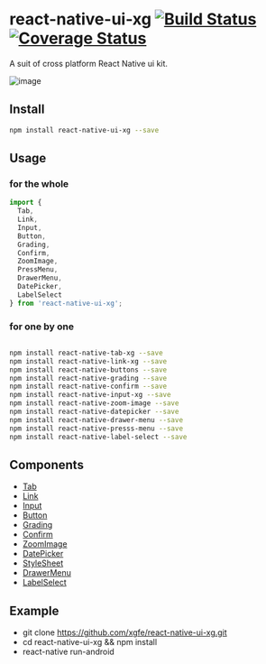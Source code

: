 # react-native-ui-xg [![Build Status](https://travis-ci.org/xgfe/react-native-ui-xg.svg?branch=master)](https://travis-ci.org/xgfe/react-native-ui-xg) [![Coverage Status](https://coveralls.io/repos/github/xgfe/react-native-ui-xg/badge.svg?branch=master)](https://coveralls.io/github/xgfe/react-native-ui-xg?branch=master)

A suit of cross platform React Native ui kit.

![image](https://raw.githubusercontent.com/lulutia/images/master/react-native-components/Screen-Capture-44.gif)

## Install

```bash
npm install react-native-ui-xg --save
```

## Usage

### for the whole
```js
import {
  Tab,
  Link,
  Input,
  Button,
  Grading,
  Confirm,
  ZoomImage,
  PressMenu,
  DrawerMenu,
  DatePicker,
  LabelSelect
} from 'react-native-ui-xg';
```
### for one by one

```bash

npm install react-native-tab-xg --save
npm install react-native-link-xg --save
npm install react-native-buttons --save
npm install react-native-grading --save
npm install react-native-confirm --save
npm install react-native-input-xg --save
npm install react-native-zoom-image --save
npm install react-native-datepicker --save
npm install react-native-drawer-menu --save
npm install react-native-presss-menu --save
npm install react-native-label-select --save

```

## Components

* [Tab](https://github.com/xgfe/react-native-ui-xg/blob/master/components/Tab/README.md)
* [Link](https://github.com/xgfe/react-native-ui-xg/blob/master/components/Link/README.md)
* [Input](https://github.com/xgfe/react-native-ui-xg/blob/master/components/Input/README.md)
* [Button](https://github.com/xgfe/react-native-ui-xg/blob/master/components/Button/README.md)
* [Grading](https://github.com/xgfe/react-native-ui-xg/blob/master/components/Grading/README.md)
* [Confirm](https://github.com/xgfe/react-native-ui-xg/blob/master/components/Confirm/README.md)
* [ZoomImage](https://github.com/xgfe/react-native-ui-xg/blob/master/components/ZoomImage/README.md)
* [DatePicker](https://github.com/xgfe/react-native-ui-xg/tree/master/components/DatePicker)
* [StyleSheet](https://github.com/xgfe/react-native-ui-xg/blob/master/components/StyleSheet/README.md)
* [DrawerMenu](https://github.com/xgfe/react-native-ui-xg/blob/master/components/Drawer/README.md)
* [LabelSelect](https://github.com/xgfe/react-native-ui-xg/blob/master/components/LabelSelect/README.md)

## Example

* git clone https://github.com/xgfe/react-native-ui-xg.git
* cd react-native-ui-xg && npm install
* react-native run-android
